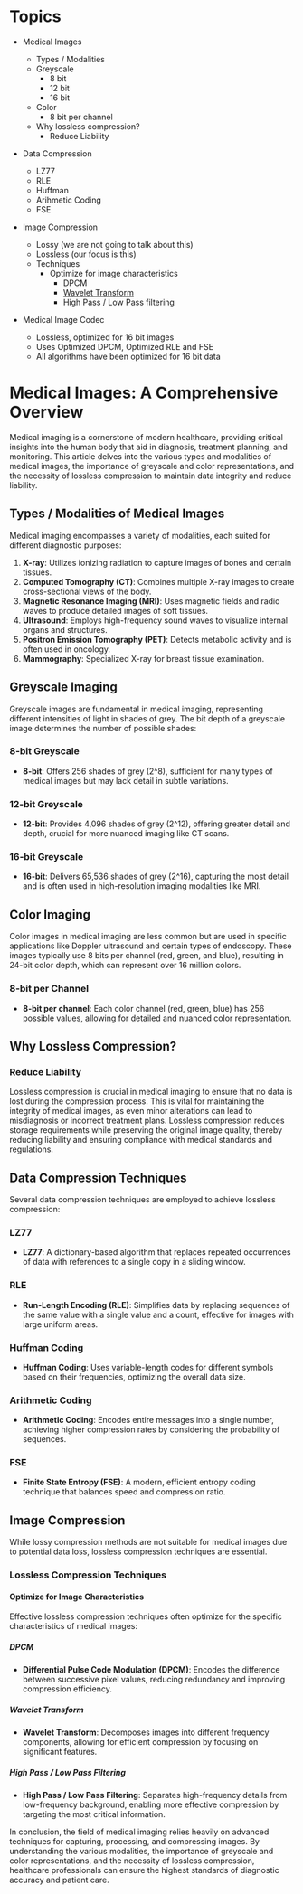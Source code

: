 # Topics
- Medical Images
    - Types / Modalities
    -  Greyscale
        - 8 bit
        - 12 bit
        - 16 bit
    - Color
        - 8 bit per channel
    - Why lossless compression?
        - Reduce Liability
- Data Compression
    - LZ77
    - RLE
    - Huffman
    - Arihmetic Coding
    - FSE
- Image Compression
    - Lossy (we are not going to talk about this)
    - Lossless (our focus is this)
    - Techniques
        - Optimize for image characteristics
            - DPCM
            - [Wavelet Transform](./lossless-wavelet-transform.md)
            - High Pass / Low Pass filtering 
            
- Medical Image Codec
    - Lossless, optimized for 16 bit images
    - Uses Optimized DPCM, Optimized RLE and FSE
    - All algorithms have been optimized for 16 bit data 

# Medical Images: A Comprehensive Overview
Medical imaging is a cornerstone of modern healthcare, providing critical insights into the human body that aid in diagnosis, treatment planning, and monitoring. This article delves into the various types and modalities of medical images, the importance of greyscale and color representations, and the necessity of lossless compression to maintain data integrity and reduce liability.
## Types / Modalities of Medical Images
Medical imaging encompasses a variety of modalities, each suited for different diagnostic purposes:
1. **X-ray**: Utilizes ionizing radiation to capture images of bones and certain tissues.
2. **Computed Tomography (CT)**: Combines multiple X-ray images to create cross-sectional views of the body.
3. **Magnetic Resonance Imaging (MRI)**: Uses magnetic fields and radio waves to produce detailed images of soft tissues.
4. **Ultrasound**: Employs high-frequency sound waves to visualize internal organs and structures.
5. **Positron Emission Tomography (PET)**: Detects metabolic activity and is often used in oncology.
6. **Mammography**: Specialized X-ray for breast tissue examination.
## Greyscale Imaging
Greyscale images are fundamental in medical imaging, representing different intensities of light in shades of grey. The bit depth of a greyscale image determines the number of possible shades:
### 8-bit Greyscale
- **8-bit**: Offers 256 shades of grey (2^8), sufficient for many types of medical images but may lack detail in subtle variations.
### 12-bit Greyscale
- **12-bit**: Provides 4,096 shades of grey (2^12), offering greater detail and depth, crucial for more nuanced imaging like CT scans.
### 16-bit Greyscale
- **16-bit**: Delivers 65,536 shades of grey (2^16), capturing the most detail and is often used in high-resolution imaging modalities like MRI.
## Color Imaging
Color images in medical imaging are less common but are used in specific applications like Doppler ultrasound and certain types of endoscopy. These images typically use 8 bits per channel (red, green, and blue), resulting in 24-bit color depth, which can represent over 16 million colors.
### 8-bit per Channel
- **8-bit per channel**: Each color channel (red, green, blue) has 256 possible values, allowing for detailed and nuanced color representation.
## Why Lossless Compression?
### Reduce Liability
Lossless compression is crucial in medical imaging to ensure that no data is lost during the compression process. This is vital for maintaining the integrity of medical images, as even minor alterations can lead to misdiagnosis or incorrect treatment plans. Lossless compression reduces storage requirements while preserving the original image quality, thereby reducing liability and ensuring compliance with medical standards and regulations.
## Data Compression Techniques
Several data compression techniques are employed to achieve lossless compression:
### LZ77
- **LZ77**: A dictionary-based algorithm that replaces repeated occurrences of data with references to a single copy in a sliding window.
### RLE
- **Run-Length Encoding (RLE)**: Simplifies data by replacing sequences of the same value with a single value and a count, effective for images with large uniform areas.
### Huffman Coding
- **Huffman Coding**: Uses variable-length codes for different symbols based on their frequencies, optimizing the overall data size.
### Arithmetic Coding
- **Arithmetic Coding**: Encodes entire messages into a single number, achieving higher compression rates by considering the probability of sequences.
### FSE
- **Finite State Entropy (FSE)**: A modern, efficient entropy coding technique that balances speed and compression ratio.
## Image Compression
While lossy compression methods are not suitable for medical images due to potential data loss, lossless compression techniques are essential.
### Lossless Compression Techniques
#### Optimize for Image Characteristics
Effective lossless compression techniques often optimize for the specific characteristics of medical images:
##### DPCM
- **Differential Pulse Code Modulation (DPCM)**: Encodes the difference between successive pixel values, reducing redundancy and improving compression efficiency.
##### Wavelet Transform
- **Wavelet Transform**: Decomposes images into different frequency components, allowing for efficient compression by focusing on significant features.
##### High Pass / Low Pass Filtering
- **High Pass / Low Pass Filtering**: Separates high-frequency details from low-frequency background, enabling more effective compression by targeting the most critical information.

In conclusion, the field of medical imaging relies heavily on advanced techniques for capturing, processing, and compressing images. By understanding the various modalities, the importance of greyscale and color representations, and the necessity of lossless compression, healthcare professionals can ensure the highest standards of diagnostic accuracy and patient care.
    

